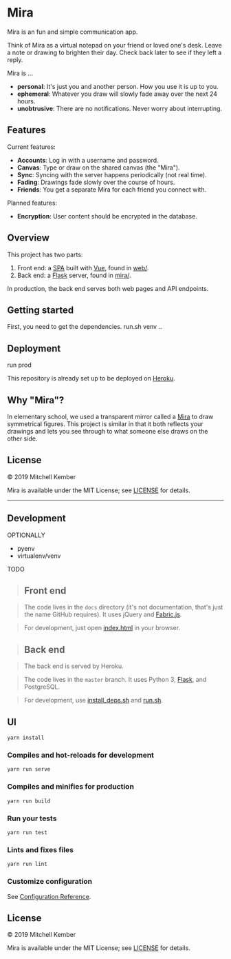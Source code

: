 # Mira

Mira is an fun and simple communication app.

Think of Mira as a virtual notepad on your friend or loved one's desk. Leave a note or drawing to brighten their day. Check back later to see if they left a reply.

Mira is ...

- **personal**: It's just you and another person. How you use it is up to you.
- **ephemeral**: Whatever you draw will slowly fade away over the next 24 hours.
- **unobtrusive**: There are no notifications. Never worry about interrupting.

## Features

Current features:

- **Accounts**: Log in with a username and password.
- **Canvas**: Type or draw on the shared canvas (the "Mira").
- **Sync**: Syncing with the server happens periodically (not real time).
- **Fading**: Drawings fade slowly over the course of hours.
- **Friends**: You get a separate Mira for each friend you connect with.

Planned features:

- **Encryption**: User content should be encrypted in the database.

## Overview

This project has two parts:

1. Front end: a [SPA][] built with [Vue][], found in [web/](web).
2. Back end: a [Flask][] server, found in [mira/](mira).

In production, the back end serves both web pages and API endpoints.

## Getting started

First, you need to get the dependencies.
run.sh
venv
..

## Deployment

run prod

This repository is already set up to be deployed on [Heroku][].

## Why "Mira"?

In elementary school, we used a transparent mirror called a [Mira][] to draw symmetrical figures. This project is similar in that it both reflects your drawings and lets you see through to what someone else draws on the other side.

## License

© 2019 Mitchell Kember

Mira is available under the MIT License; see [LICENSE](LICENSE.md) for details.


---

## Development

OPTIONALLY
- pyenv
- virtualenv/venv

TODO

> ## Front end

> The code lives in the `docs` directory (it's not documentation, that's just the name GitHub requires). It uses jQuery and [Fabric.js](http://fabricjs.com).

> For development, just open [index.html](docs/index.html) in your browser.

> ## Back end

> The back end is served by Heroku.

> The code lives in the `master` branch. It uses Python 3, [Flask](http://flask.pocoo.org), and PostgreSQL.

> For development, use [install_deps.sh](install_deps.sh) and [run.sh](run.sh).

## UI
```
yarn install
```

### Compiles and hot-reloads for development
```
yarn run serve
```

### Compiles and minifies for production
```
yarn run build
```

### Run your tests
```
yarn run test
```

### Lints and fixes files
```
yarn run lint
```

### Customize configuration
See [Configuration Reference](https://cli.vuejs.org/config/).

## License

© 2019 Mitchell Kember

Mira is available under the MIT License; see [LICENSE](LICENSE.md) for details.

[Fabric.js]: http://fabricjs.com
[Flask]: http://flask.pocoo.org
[Heroku]: https://heroku.com
[Mira]: https://www.mrlondonsclass.com/mira.html
[SPA]: https://en.wikipedia.org/wiki/Single-page_application
[Vue]: https://vuejs.org
